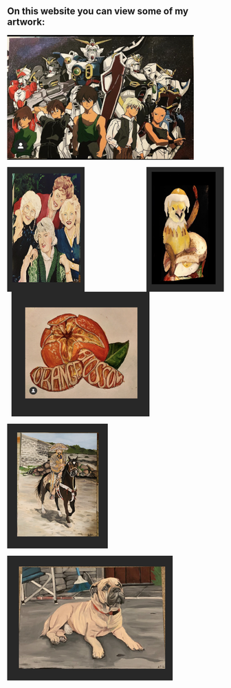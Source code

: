 ## On this website you can view some of my artwork:  

<img src="Gundam.jpg"
     alt="Gundam"
     style="float: center; height: 290px;" />

<img src="Images/GG.png"
     alt="Golden Girls"
     style="float: left; height: 290px; width: 180px;" />
     
<img src="Images/BCW.png"
     alt="BCW"
     style="float: right; height: 290px; width: 180px; " />
  
  <img src="Images/KL.png"
    alt="Square"
     style="float: center; height: 290px; margin-left: 10px;" />
    
   <img src="Images/N.png"
     alt="Nat"
     style="float: center; height: 290px;" />
   
   <img src="Images/P.png"
     alt="Pup"
     style="float: center; height: 290px;" />



